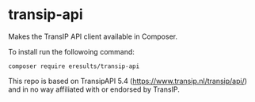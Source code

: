 transip-api
===========

Makes the TransIP API client available in Composer.

To install run the followoing command:

	composer require eresults/transip-api

This repo is based on TransipAPI 5.4 (https://www.transip.nl/transip/api/) and in no way affiliated with or endorsed by TransIP.
